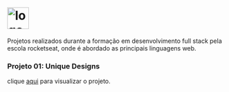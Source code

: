 
<h1> <img src="https://github.com/alvesvn/rocketseat-static/assets/96539606/8a518121-4f14-4b0a-8c17-656ab27e256e" alt="logo-repositorio" height="50" widht="50" /></h1>

<p>Projetos realizados durante a formação em desenvolvimento full stack pela escola rocketseat, onde é abordado as principais linguagens web.

<h3>Projeto 01: Unique Designs</h3> 

  
  clique <a href="https://project-html-css-basics.vercel.app/" target="_blank">aqui</a> para visualizar o projeto.</p>
